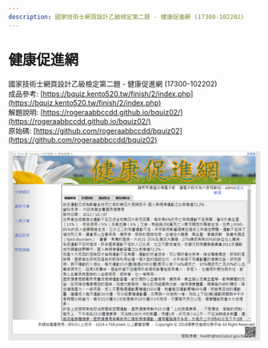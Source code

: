 ```yaml
---
description: 國家技術士網頁設計乙級檢定第二題 - 健康促進網 (17300-102202)
---
```


# 健康促進網

國家技術士網頁設計乙級檢定第二題 - 健康促進網 \(17300-102202\)  
成品參考: [https://bquiz.kento520.tw/finish/2/index.php](https://bquiz.kento520.tw/finish/2/index.php)  
解題說明: [https://rogeraabbccdd.github.io/bquiz02/](https://rogeraabbccdd.github.io/bquiz02/)  
原始碼: [https://github.com/rogeraabbccdd/bquiz02](https://github.com/rogeraabbccdd/bquiz02)  

![健康促進網](./images/finish.jpg)

